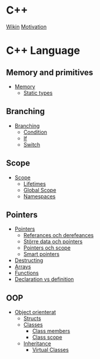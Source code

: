 <!-- This is where we write all required links so that the prosessor knows what to do-->
# C++
[Wikin](./begininng/wiki.md)
[Motivation](./begininng/motivation.md)
# C++ Language
## Memory and primitives
- [Memory](./memory/memory.md)
    - [Static types](./memory/memory.md)
## Branching
- [Branching](./branching/branching.md)
    - [Condition](./branching/condition.md)
    - [If](./branching/if.md)
    - [Switch](./branching/switch.md)
## Scope
- [Scope](./scope/scope.md)
    - [Lifetimes](./scope/lifetimes.md)
    - [Global Scope](./scope/global_scope.md)
    - [Namespaces](./scope/namespace.md)
## Pointers
- [Pointers](./pointers/pointers.md)
    - [Referances och derefeances](./pointers/referance_and_dereferance.md)
    - [Större data och pointers](./pointers/bigger_data.md)
    - [Pointers och scope](./pointers/pointers_and_scope.md)
    - [Smart pointers](./pointers/smart_pointers.md)
- [Destructing]()
- [Arrays](./array.md)
- [Functions]()
- [Declaration vs definition]()
## OOP
- [Object orienterat]()
    - [Structs]()
    - [Classes]()
        - [Class members]()
        - [Class scope]()
    - [Inheritance]()
        - [Virtual Classes]()

